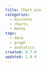 ```yaml
---
title: Chart pie
categories:
  - business
  - charts
  - money
tags:
  - data
  - graph
  - analytics
created: 0.7.0
updated: 1.0.0
---
```

